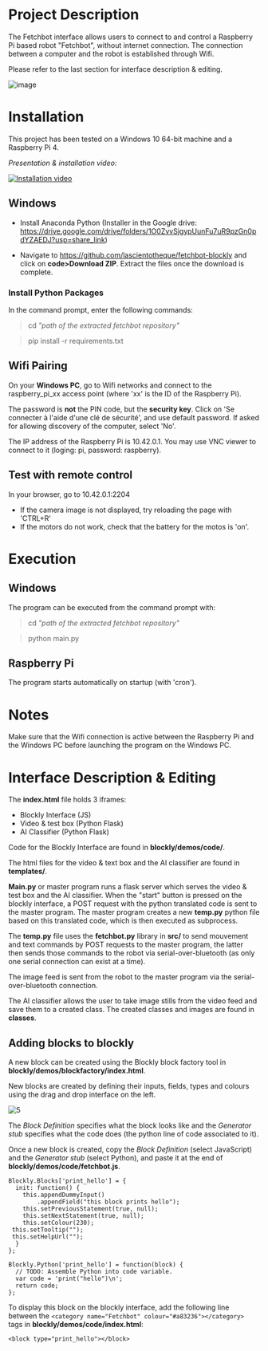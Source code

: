 # Project Description
The Fetchbot interface allows users to connect to and control a Raspberry Pi based robot "Fetchbot", without internet connection. The connection between a computer and the robot is established through Wifi. 

Please refer to the last section for interface description & editing.

![image](https://user-images.githubusercontent.com/60618118/187421842-e59810de-1c8c-49c3-9af5-bb2beb6852a1.png)

# Installation
This project has been tested on a Windows 10 64-bit machine and a Raspberry Pi 4.

*Presentation & installation video:*

[![Installation video](https://img.youtube.com/vi/bC7nAwIKf-U/0.jpg)](https://www.youtube.com/watch?v=bC7nAwIKf-U)


## Windows

* Install Anaconda Python (Installer in the Google drive: https://drive.google.com/drive/folders/1O0ZvvSjgypUunFu7uR9pzGn0pdYZAEDJ?usp=share_link)


* Navigate to https://github.com/lascientotheque/fetchbot-blockly and click on **code>Download ZIP**. Extract the files once the download is complete.

### Install Python Packages

In the command prompt, enter the following commands:

> cd *"path of the extracted fetchbot repository"*

> pip install -r requirements.txt

## Wifi Pairing

On your **Windows PC**, go to Wifi networks and connect to the raspberry_pi_xx access point (where 'xx' is the ID of the Raspberry Pi).

The password is **not** the PIN code, but the **security key**. Click on 'Se connecter à l'aide d'une clé de sécurité', and use default password. If asked for allowing discovery of the computer, select 'No'.

The IP address of the Raspberry Pi is 10.42.0.1. You may use VNC viewer to connect to it (loging: pi, password: raspberry).



## Test with remote control

In your browser, go to 10.42.0.1:2204

* If the camera image is not displayed, try reloading the page with 'CTRL+R'
* If the motors do not work, check that the battery for the motos is 'on'. 



# Execution

## Windows

The program can be executed from the command prompt with:

> cd *"path of the extracted fetchbot repository"*

> python main.py

## Raspberry Pi

The program starts automatically on startup (with 'cron').


# Notes
Make sure that the Wifi connection is active between the Raspberry Pi and the Windows PC before launching the program on the Windows PC. 


# Interface Description & Editing
The **index.html** file holds 3 iframes:
- Blockly Interface (JS)
- Video & test box (Python Flask)
- AI Classifier (Python Flask)

Code for the Blockly Interface are found in **blockly/demos/code/**.

The html files for the video & text box and the AI classifier are found in **templates/**.

**Main.py** or master program runs a flask server which serves the video & test box and the AI classifier. When the "start" button is pressed on the blockly interface, a POST request with the python translated code is sent to the master program. The master program creates a new **temp.py** python file based on this translated code, which is then executed as subprocess.

The **temp.py** file uses the **fetchbot.py** library in **src/** to send mouvement and text commands by POST requests to the master program, the latter then sends those commands to the robot via serial-over-bluetooth (as only one serial connection can exist at a time).

The image feed is sent from the robot to the master program via the serial-over-bluetooth connection.

The AI classifier allows the user to take image stills from the video feed and save them to a created class. The created classes and images are found in **classes**.

## Adding blocks to blockly

A new block can be created using the Blockly block factory tool in **blockly/demos/blockfactory/index.html**. 

New blocks are created by defining their inputs, fields, types and colours using the drag and drop interface on the left.

![5](https://user-images.githubusercontent.com/60618118/189106393-2c2b5237-c12d-4a67-bbe8-14e4266e8162.png)

The *Block Definition* specifies what the block looks like and the *Generator stub* specifies what the code does (the python line of code associated to it).

Once a new block is created, copy the *Block Definition* (select JavaScript) and the *Generator stub* (select Python), and paste it at the end of **blockly/demos/code/fetchbot.js**. 
```
Blockly.Blocks['print_hello'] = {
  init: function() {
    this.appendDummyInput()
        .appendField("this block prints hello");
    this.setPreviousStatement(true, null);
    this.setNextStatement(true, null);
    this.setColour(230);
 this.setTooltip("");
 this.setHelpUrl("");
  }
};
```
```
Blockly.Python['print_hello'] = function(block) {
  // TODO: Assemble Python into code variable.
  var code = 'print("hello")\n';
  return code;
};
```

To display this block on the blockly interface, add the following line between the `<category name="Fetchbot" colour="#a83236"></category>` tags in **blockly/demos/code/index.html**:
```
<block type="print_hello"></block>
```
